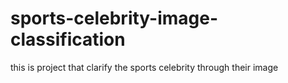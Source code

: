 # sports-celebrity-image-classification
this is project that clarify the sports celebrity through their image 
